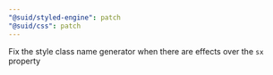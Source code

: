 ```yaml
---
"@suid/styled-engine": patch
"@suid/css": patch
---
```


Fix the style class name generator when there are effects over the `sx` property
